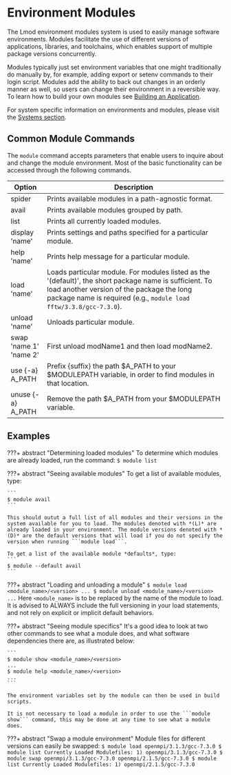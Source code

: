 # Environment Modules

The Lmod environment modules system is used to easily manage software environments. Modules facilitate the use of different versions of applications, libraries, and toolchains, which enables support of multiple package versions concurrently.

Modules typically just set environment variables that one might traditionally do manually by, for example, adding export or setenv commands to their login script. Modules add the ability to back out changes in an orderly manner as well, so users can change their environment in a reversible way. To learn how to build your own modules see [Building an Application](/Documentation/Environment/Building_Packages/modules/).

For system specific information on environments and modules, please visit the [Systems section](../Systems/index.md).

## Common Module Commands
The ```module``` command accepts parameters that enable users to inquire about and change the module environment. Most of the basic functionality can be accessed through the following commands.

| Option | Description |
| -------| ------------| 
| spider | Prints available modules in a path-agnostic format.| 
| avail | Prints available modules grouped by path.| 
| list | Prints all currently loaded modules.| 
| display<br>'name' | Prints settings and paths specified for a particular module.| 
| help 'name' | Prints help message for a particular module.| 
| load 'name' | Loads particular module. For modules listed as the '(default)', the short package name is sufficient. To load another version of the package the long package name is required (e.g., ```module load fftw/3.3.8/gcc-7.3.0```).| 
| unload 'name' | Unloads particular module.| 
| swap <br> 'name 1'<br>'name 2' | First unload modName1 and then load modName2. | 
| use {-a} <br> A_PATH | Prefix {suffix} the path $A_PATH to your $MODULEPATH variable, in order to find modules in that location.| 
| unuse {-a} <br> A_PATH | Remove the path $A_PATH from your $MODULEPATH variable. | 

## Examples

???+ abstract "Determining loaded modules"
    To determine which modules are already loaded, run the command:
    ```
    $ module list
    ```

???+ abstract "Seeing available modules"
    To get a list of available modules, type:

    ```
    $ module avail
    ```

    This should outut a full list of all modules and their versions in the system available for you to load. The modules denoted with *(L)* are already loaded in your environment. The module versions denoted with *(D)* are the default versions that will load if you do not specify the version when running ```module load```.

    To get a list of the available module *defaults*, type:
    ```
    $ module --default avail
    ```

???+ abstract "Loading and unloading a module"
    ```
    $ module load <module_name>/<version>
    ...
    $ module unload <module_name>/<version>
    ...
    ```
    Here ```<module_name>``` is to be replaced by the name of the module to load. It is advised to ALWAYS include the full versioning in your load statements, and not rely on explicit or implicit default behaviors.

???+ abstract "Seeing module specifics"
    It's a good idea to look at two other commands to see what a module does, and what software dependencies there are, as illustrated below:

    ```
    $ module show <module_name>/<version>
    ...
    $ module help <module_name>/<version>
    ...
    ```

    The environment variables set by the module can then be used in build scripts.

    It is not necessary to load a module in order to use the ```module show``` command, this may be done at any time to see what a module does.

???+ abstract "Swap a module environment"
    Module files for different versions can easily be swapped:
    ```
    $ module load openmpi/3.1.3/gcc-7.3.0
    $ module list
    Currently Loaded Modulefiles:
    1) openmpi/3.1.3/gcc-7.3.0
    $ module swap openmpi/3.1.3/gcc-7.3.0 openmpi/2.1.5/gcc-7.3.0
    $ module list
    Currently Loaded Modulefiles:
    1) openmpi/2.1.5/gcc-7.3.0
    ```
